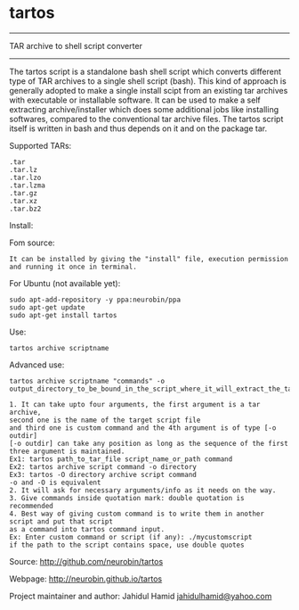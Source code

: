 # tartos
**************************************************************
TAR archive to shell script converter
**************************************************************

The tartos script is a standalone bash shell script which converts different type of TAR archives to a single shell script (bash).
This kind of approach is generally adopted to make a single install scipt from an existing tar archives with executable or installable software.
It can be used to make a self extracting archive/installer which does some additional jobs like installing softwares, compared to
the conventional tar archive files. The tartos script itself is written in bash and thus depends on it and on the package tar.

Supported TARs:

    .tar
    .tar.lz
    .tar.lzo
    .tar.lzma
    .tar.gz
    .tar.xz
    .tar.bz2
    
    
Install:

Fom source:

    It can be installed by giving the "install" file, execution permission and running it once in terminal.

For Ubuntu (not available yet):

    sudo apt-add-repository -y ppa:neurobin/ppa
    sudo apt-get update
    sudo apt-get install tartos

Use:

    tartos archive scriptname

Advanced use:

    tartos archive scriptname "commands" -o output_directory_to_be_bound_in_the_script_where_it_will_extract_the_tar

    1. It can take upto four arguments, the first argument is a tar archive, 
    second one is the name of the target script file
    and third one is custom command and the 4th argument is of type [-o outdir]
    [-o outdir] can take any position as long as the sequence of the first three argument is maintained.
    Ex1: tartos path_to_tar_file script_name_or_path command
    Ex2: tartos archive script command -o directory
    Ex3: tartos -O directory archive script command
    -o and -O is equivalent 
    2. It will ask for necessary arguments/info as it needs on the way.
    3. Give commands inside quotation mark: double quotation is recommended
    4. Best way of giving custom command is to write them in another script and put that script
    as a command into tartos command input.
    Ex: Enter custom command or script (if any): ./mycustomscript
    if the path to the script contains space, use double quotes

Source: http://github.com/neurobin/tartos

Webpage: http://neurobin.github.io/tartos

Project maintainer and author: Jahidul Hamid <jahidulhamid@yahoo.com>
